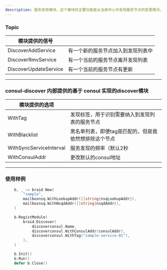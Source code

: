 ```yaml
---
description: 服务发现模块，这个模块的主要功能是从注册中心中发现服务节点的变更情况，并发布消息通知到其他模块。
---
```



### Topic
| 模块提供的信号 ||
|----|----|
| DiscoverAddService | 有一个新的服务节点加入到发现列表中 |
| DiscoverRmvService | 有一个当前的服务节点离开发现列表 |
| DiscoverUpdateService | 有一个当前的服务节点有更新 |

---

### consul-discover 内部提供的基于 consul 实现的discover模块
| 模块提供的选项 |  |
| ---- | ---- | 
| WithTag | 发现标签，用于识别需要纳入到发现列表的服务节点 |
| WithBlacklist | 黑名单列表，即便tag是匹配的，但是我依然想排除这个节点 |
| WithSyncServiceInterval | 服务发现的频率（默认2秒 |
| WithConsulAddr | 更改默认的consul地址 |

---
### 使用样例

```go
    b, _ := braid.New(
		"sample",
		mailboxnsq.WithLookupAddr([]string{nsqLookupAddr}),
		mailboxnsq.WithNsqdAddr([]string{nsqdAddr}),
	)

	b.RegistModule(
		braid.Discover(
			discoverconsul.Name,
			discoverconsul.WithConsulAddr(consulAddr),
			discoverconsul.WithTag("sample-service-01"),
		),
	)

	b.Init()
	b.Run()
	defer b.Close()
```